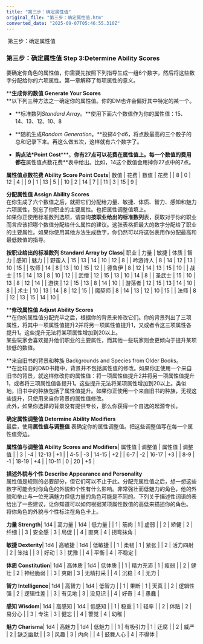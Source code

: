 ```yaml
---
title: "第三步：确定属性值"
original_file: "第三步：确定属性值.htm"
converted_date: "2025-09-07T05:46:55.310Z"
---
```


﻿ 第三步：确定属性值  

### 第三步：确定属性值 Step 3:Determine Ability Scores

要确定你角色的属性值，你需要先按照下列指导生成一组6个数字，然后将这些数字分配给你的六项属性。第一章解释了每项属性的意义。

****生成你的数值 Generate Your Scores**  
**以下列三种方法之一确定你的属性值。你的DM也许会偏好其中特定的某一个。

-   **标准数列*Standard Array*。**使用下面六个数值作为你的属性值：15、14、13、12、10、8
    
-   **随机生成*Random Generation*。**投掷4个d6，将点数最高的三个骰子的总和记录下来。再这么做五次，这样就有六个数字了。
    
-   **购点法*Point Cost*****。**你有27点可以花费在属性值上。每一个数值的费用都在**属性值点数花费**表中给出。比如，14这个数值会用掉你27点中的7点。
    

**属性值点数花费 Ability Score Point Costs**| 数值 | 花费 | 数值 | 花费 |
| 8 | 0 | 12 | 4 |
| 9 | 1 | 13 | 5 |
| 10 | 2 | 14 | 7 |
| 11 | 3 | 15 | 9 |

****分配属性值 Assign Ability Scores****  
在你生成了六个数值之后，就把它们分配给力量、敏捷、体质、智力、感知和魅力六项属性，别忘了你职业的主要属性。也把属性调整值填上。  
如果你正使用标准数列选项，请查询**按职业给出的标准数列**表，获取对于你的职业而言应该把哪个数值分配给什么属性的建议。这张表格把最大的数字分配给了职业的主要属性。如果你使用其他方法生成数字，你仍然可以将这张表用作分配最高和最低数值的指导。

**按职业给出的标准数列 Standard Array by Class**| 职业 | 力量 | 敏捷 | 体质 | 智力 | 感知 | 魅力 |
| 野蛮人 | 15 | 13 | 14 | 10 | 12 | 8 |
| 吟游诗人 | 8 | 14 | 12 | 13 | 10 | 15 |
| 牧师 | 14 | 8 | 13 | 10 | 15 | 12 |
| 德鲁伊 | 8 | 12 | 14 | 13 | 15 | 10 |
| 战士 | 15 | 14 | 13 | 8 | 10 | 12 |
| 武僧 | 12 | 15 | 13 | 10 | 14 | 8 |
| 圣武士 | 15 | 10 | 13 | 8 | 12 | 14 |
| 游侠 | 12 | 15 | 13 | 8 | 14 | 10 |
| 游荡者 | 12 | 15 | 13 | 14 | 10 | 8 |
| 术士 | 10 | 13 | 14 | 8 | 12 | 15 |
| 魔契师 | 8 | 14 | 13 | 12 | 10 | 15 |
| 法师 | 8 | 12 | 13 | 15 | 14 | 10 |

****修改属性值 Adjust Ability Scores**  
**在你的属性值分配完毕之后，根据你的背景来修改它们。你的背景列出了三项属性，将其中一项属性值提升2并将另一项属性值提升1，又或者令这三项属性各提升1。这些提升无法将某项属性增加到20以上。  
某些玩家会喜欢提升他们职业的主要属性，而其他一些玩家则会更倾向于提升某项较低的数值。

**来自旧书的背景和种族 Backgrounds and Species from Older Books。  
**在比较旧的D&D书籍中，背景并不包括属性值的修改。如果你正使用一个来自旧书的背景，就这样修改你的属性值：将一项属性值提升2并将另一项属性值提升1，或者将三项属性值各提升1。这些提升无法将某项属性增加到20以上。类似地，旧书中的种族包括了属性值提升。如果你正使用一个来自旧书的种族，无视这些提升，只使用来自你背景的属性值修改。  
此外，如果你选择的背景没有提供专长，那么你获得一个自选的起源专长。

****确定属性调整值 Determine Ability Modifiers****  
最后，使用**属性值与调整值** 表确定你的属性调整值。把这些调整值写在每一个属性值旁边。

**属性值与调整值 Ability Scores and Modifiers**| 属性值 | 调整值 | 属性值 | 调整值 |
| 3 | -4 | 12-13 | +1 |
| 4-5 | -3 | 14-15 | +2 |
| 6-7 | -2 | 16-17 | +3 |
| 8-9 | -1 | 18-19 | +4 |
| 10-11 | 0 | 20 | +5 |

****描述外貌与个性 Describe Appearance and Personality****  
属性值是规则的必要部分，但它们可以不止于此。分配完属性值之后，想一想这些数字可能会对你角色的外貌和个性有什么影响。非常强壮而低魅力的角色，他的外貌和举止与一位充满魅力但低力量的角色可能是不同的。下列关于描述性词语的表给出了一些建议，让你知道可以如何根据某项属性数值的高低来描述你的角色。  
将你角色的外貌与个性标注在角色卡上。

**力量 Strength**| 1d4 | 高力量 | 1d4 | 低力量 |
| 1 | 筋肉 | 1 | 虚弱 |
| 2 | 矫健 | 2 | 纤细 |
| 3 | 安全感 | 3 | 局促 |
| 4 | 直爽 | 4 | 拐弯抹角 |

**敏捷 Dexterity**| 1d4 | 高敏捷 | 1d4 | 低敏捷 |
| 1 | 柔韧 | 1 | 紧张 |
| 2 | 活力四射 | 2 | 笨拙 |
| 3 | 好动 | 3 | 犹豫 |
| 4 | 平衡 | 4 | 不稳定 |

**体质 Constitution**| 1d4 | 高体质 | 1d4 | 低体质 |
| 1 | 精力充沛 | 1 | 瘦弱 |
| 2 | 健壮 | 2 | 神经脆弱 |
| 3 | 爽朗 | 3 | 无精打采 |
| 4 | 沉稳 | 4 | 无力 |

  

**智力 Intelligence**| 1d4 | 高智力 | 1d4 | 低智力 |
| 1 | 果断 | 1 | 天真 |
| 2 | 逻辑性强 | 2 | 逻辑性差 |
| 3 | 有见地 | 3 | 没见识 |
| 4 | 好奇 | 4 | 愚蠢 |

**感知 Wisdom**| 1d4 | 高感知 | 1d4 | 低感知 |
| 1 | 稳重 | 1 | 轻率 |
| 2 | 体贴 | 2 | 易分心 |
| 3 | 专注 | 3 | 健忘 |
| 4 | 警觉 | 4 | 幼稚 |

**魅力 Charisma**| 1d4 | 高魅力 | 1d4 | 低魅力 |
| 1 | 有吸引力 | 1 | 迂腐 |
| 2 | 威严 | 2 | 缺乏幽默 |
| 3 | 风趣 | 3 | 内向 |
| 4 | 鼓舞人心 | 4 | 不得体 |